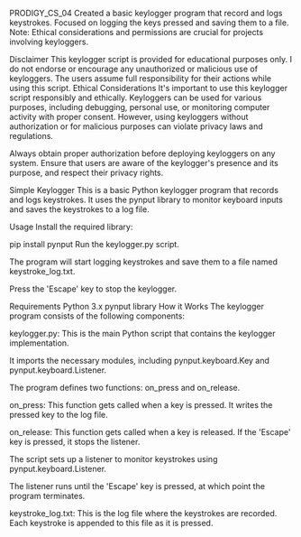 PRODIGY_CS_04
Created a basic keylogger program that record and logs keystrokes. Focused on logging the keys pressed and saving them to a file. Note: Ethical considerations and permissions are crucial for projects involving keyloggers.

Disclaimer
This keylogger script is provided for educational purposes only. I do not endorse or encourage any unauthorized or malicious use of keyloggers. The users assume full responsibility for their actions while using this script.
Ethical Considerations
It's important to use this keylogger script responsibly and ethically. Keyloggers can be used for various purposes, including debugging, personal use, or monitoring computer activity with proper consent. However, using keyloggers without authorization or for malicious purposes can violate privacy laws and regulations.

Always obtain proper authorization before deploying keyloggers on any system. Ensure that users are aware of the keylogger's presence and its purpose, and respect their privacy rights.

Simple Keylogger
This is a basic Python keylogger program that records and logs keystrokes. It uses the pynput library to monitor keyboard inputs and saves the keystrokes to a log file.

Usage
Install the required library:

pip install pynput
Run the keylogger.py script.

The program will start logging keystrokes and save them to a file named keystroke_log.txt.

Press the 'Escape' key to stop the keylogger.

Requirements
Python 3.x
pynput library
How it Works
The keylogger program consists of the following components:

keylogger.py: This is the main Python script that contains the keylogger implementation.

It imports the necessary modules, including pynput.keyboard.Key and pynput.keyboard.Listener.

The program defines two functions: on_press and on_release.

on_press: This function gets called when a key is pressed. It writes the pressed key to the log file.

on_release: This function gets called when a key is released. If the 'Escape' key is pressed, it stops the listener.

The script sets up a listener to monitor keystrokes using pynput.keyboard.Listener.

The listener runs until the 'Escape' key is pressed, at which point the program terminates.

keystroke_log.txt: This is the log file where the keystrokes are recorded. Each keystroke is appended to this file as it is pressed.
